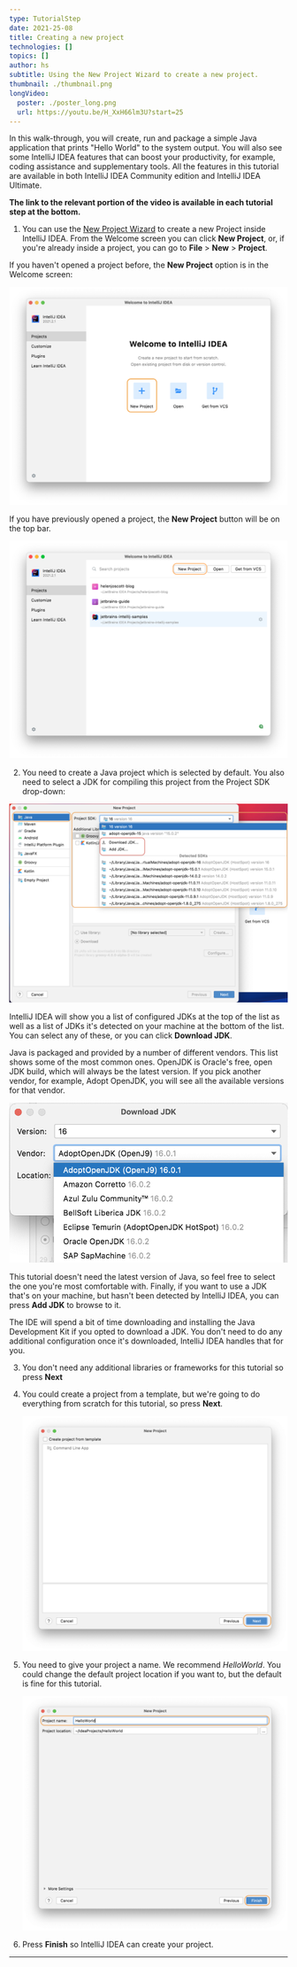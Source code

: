 ```yaml
---
type: TutorialStep
date: 2021-25-08
title: Creating a new project
technologies: []
topics: []
author: hs
subtitle: Using the New Project Wizard to create a new project.
thumbnail: ./thumbnail.png
longVideo:
  poster: ./poster_long.png
  url: https://youtu.be/H_XxH66lm3U?start=25
---
```


In this walk-through, you will create, run and package a simple Java application that prints "Hello World" to the system output. You will also see some IntelliJ IDEA features that can boost your productivity, for example, coding assistance and supplementary tools. All the features in this tutorial are available in both IntelliJ IDEA Community edition and IntelliJ IDEA Ultimate.

**The link to the relevant portion of the video is available in each tutorial step at the bottom.**

1) You can use the [New Project Wizard](https://www.jetbrains.com/help/idea/creating-and-running-your-first-java-application.html) to create a new Project inside IntelliJ IDEA. From the Welcome screen you can click **New Project**, or, if you're already inside a project, you can go to **File** > **New** > **Project**. 

If you haven't opened a project before, the **New Project** option is in the Welcome screen:

![Welcome Screen - New Project Highlighted](welcome-screen.png)

If you have previously opened a project, the **New Project** button will be on the top bar.

![img.png](welcome-screen-existing-projects.png)

2) You need to create a Java project which is selected by default. You also need to select a JDK for compiling this project from the Project SDK drop-down:

![Java Project and JDK selection](java-select-jdk.png)

IntelliJ IDEA will show you a list of configured JDKs at the top of the list as well as a list of JDKs it's detected on your machine at the bottom of the list. You can select any of these, or you can click **Download JDK**. 

Java is packaged and provided by a number of different vendors. This list shows some of the most common ones. OpenJDK is Oracle's free, open JDK build, which will always be the latest version. If you pick another vendor, for example, Adopt OpenJDK, you will see all the available versions for that vendor. 

![Different JDK Vendors](different-jdk-vendors.png)

This tutorial doesn't need the latest version of Java, so feel free to select the one you're most comfortable with. Finally, if you want to use a JDK that's on your machine, but hasn't been detected by IntelliJ IDEA, you can press **Add JDK** to browse to it.

The IDE will spend a bit of time downloading and installing the Java Development Kit if you opted to download a JDK. You don't need to do any additional configuration once it's downloaded, IntelliJ IDEA handles that for you. 

3) You don't need any additional libraries or frameworks for this tutorial so press **Next**


4) You could create a project from a template, but we're going to do everything from scratch for this tutorial, so press **Next**.

   ![No templates selected](no-templates.png)

5) You need to give your project a name. We recommend _HelloWorld_. You could change the default project location if you want to, but the default is fine for this tutorial. 

   ![Name Project HelloWorld](name-hello-world.png)

6) Press **Finish** so IntelliJ IDEA can create your project.


---

